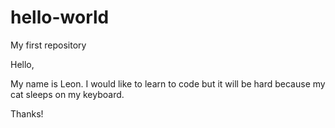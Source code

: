 # hello-world
My first repository

Hello,

My name is Leon. I would like to learn to code but it will be hard because my cat sleeps on my keyboard.

Thanks!
